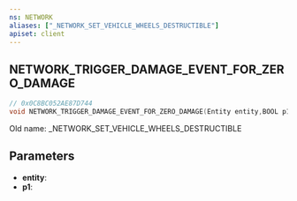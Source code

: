 ```yaml
---
ns: NETWORK
aliases: ["_NETWORK_SET_VEHICLE_WHEELS_DESTRUCTIBLE"]
apiset: client
---
```

## NETWORK_TRIGGER_DAMAGE_EVENT_FOR_ZERO_DAMAGE

```c
// 0x0C8BC052AE87D744
void NETWORK_TRIGGER_DAMAGE_EVENT_FOR_ZERO_DAMAGE(Entity entity,BOOL p1);
```

Old name: _NETWORK_SET_VEHICLE_WHEELS_DESTRUCTIBLE

## Parameters
* **entity**:
* **p1**:



